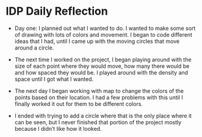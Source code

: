 # IDP Daily Reflection

- Day one: I planned out what I wanted to do. I wanted to make some sort of drawing with lots of colors and movement. I began to code different ideas that I had, until I came up with the moving circles that move around a circle.

- The next time I worked on the project, I began playing around with the size of each point where they would move, how many there would be and how spaced they would be. I played around with the density and space until I got what I wanted.

- The next day I began working with map to change the colors of the points based on their location. I had a few problems with this until I finally worked it out for them to be different colors.

-  I ended with trying to add a circle where that is the only place where it can be seen, but I never finished that portion of the project mostly because I didn’t like how it looked.

